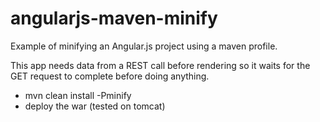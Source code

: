 angularjs-maven-minify
======================

Example of minifying an Angular.js project using a maven profile.

This app needs data from a REST call before rendering so it waits for the GET request to complete before doing anything.

* mvn clean install -Pminify
* deploy the war (tested on tomcat)